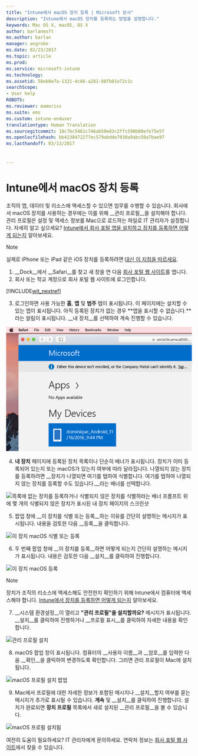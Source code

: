 ```yaml
---
title: "Intune에서 macOS 장치 등록 | Microsoft 문서"
description: "Intune에서 macOS 장치를 등록하는 방법을 설명합니다."
keywords: Mac OS X, macOS, OS X
author: barlanmsft
ms.author: barlan
manager: angrobe
ms.date: 02/23/2017
ms.topic: article
ms.prod: 
ms.service: microsoft-intune
ms.technology: 
ms.assetid: 58eb0e7a-1321-4c66-a281-88fb01e72c1c
searchScope:
- User help
ROBOTS: 
ms.reviewer: mamoriss
ms.suite: ems
ms.custom: intune-enduser
translationtype: Human Translation
ms.sourcegitcommit: 10c7bc5461c746ab50e83c2ffc590b89efe75e5f
ms.openlocfilehash: bb4238472277ec579abdde7830a9abc50a7bae97
ms.lasthandoff: 03/13/2017


---
```


# <a name="enroll-your-macos-device-in-intune"></a>Intune에서 macOS 장치 등록

조직의 앱, 데이터 및 리소스에 액세스할 수 있으면 업무를 수행할 수 있습니다. 회사에서 macOS 장치를 사용하는 경우에는 이를 위해 __관리 프로필__을 설치해야 합니다. 관리 프로필은 설정 및 액세스 정보를 Mac으로 로드하는 파일로 IT 관리자가 설정합니다. 자세히 알고 싶으세요? [Intune에서 회사 포털 앱을 설치하고 장치를 등록하면 어떻게 되는지](what-happens-if-you-install-the-company-portal-app-and-enroll-your-device-in-intune-ios.md) 알아보세요.

  > [!NOTE]
  > 실제로 iPhone 또는 iPad 같은 iOS 장치를 등록하려면 [대신 이 지침을 따르세요](enroll-your-device-in-intune-ios.md).

1. __Dock__에서 __Safari__를 찾고 새 창을 연 다음 [회사 포털 웹 사이트](http://portal.manage.microsoft.com)를 엽니다.
2. 회사 또는 학교 계정으로 회사 포털 웹 사이트에 로그인합니다.

  [!INCLUDE[wit_nextref](includes/end-user-password-guidance.md)]

3. 로그인하면 사용 가능한 __홈__, __앱__ 및 __범주__ 탭이 표시됩니다. 이 페이지에는 설치할 수 있는 앱이 표시됩니다. 아직 등록된 장치가 없는 경우 **앱을 표시할 수 없습니다.**라는 알림이 표시됩니다. __내 장치__를 선택하여 계속 진행할 수 있습니다.

 ![웹 포털에 앱을 설치할 수 없다고 표시되고 그 아래에 내 장치 단추가 있는 웹 포털 방문 페이지의 스크린샷](./media/macOS_enroll_001_landing_page.png)

4. __내 장치__ 페이지에 등록된 장치 목록이나 단순히 배너가 표시됩니다. 장치가 이미 등록되어 있는지 또는 macOS가 있는지 여부에 따라 달라집니다. 나열되지 않는 장치를 등록하려면 __장치가 나열되면 여기를 탭하여 식별합니다. 여기를 탭하여 나열되지 않는 장치를 등록할 수도 있습니다.__라는 배너를 선택합니다.

  ![목록에 없는 장치를 등록하거나 식별되지 않은 장치를 식별하라는 배너 프롬프트 위에 몇 개의 식별되지 않은 장치가 표시된 내 장치 페이지의 스크린샷](./media/macOS_enroll_002_tap_here_banner.png)

5. 팝업 창에 __이 장치를 식별 또는 등록__하는 이유를 간단히 설명하는 메시지가 표시됩니다. 내용을 검토한 다음 __등록__을 클릭합니다.

 ![이 장치 macOS 식별 또는 등록](./media/macOS_enroll_003_IDenroll_popup.png)

6. 두 번째 팝업 창에 __이 장치를 등록__하면 어떻게 되는지 간단히 설명하는 메시지가 표시됩니다. 내용은 검토한 다음 __설치__를 클릭하여 진행합니다.

 ![이 장치 macOS 등록](./media/macOS_enroll_004_enroll_popup.png)

  > [!NOTE]
  > 장치가 조직의 리소스에 액세스해도 안전한지 확인하기 위해 Intune에서 컴퓨터에 액세스해야 합니다. [Intune에서 장치를 등록하면 어떻게 되는지](what-happens-if-you-install-the-Company-Portal-app-and-enroll-your-device-in-intune-ios.md) 알아보세요.

7. __시스템 환경설정__이 열리고 __"관리 프로필"을 설치할까요?__ 메시지가 표시됩니다. __설치__를 클릭하여 진행하거나 __프로필 표시__를 클릭하여 자세한 내용을 확인합니다.

 ![관리 프로필 설치](./media/macOS_enroll_005_sysprefs_mgmt_profile.png)

8. macOS 팝업 창이 표시됩니다. 컴퓨터의 __사용자 이름__과 __암호__를 입력한 다음 __확인__을 클릭하여 변경하도록 확인합니다. 그러면 관리 프로필이 Mac에 설치됩니다.

 ![macOS 프로필 설치 팝업](./media/macOS_enroll_006_sysprefs_admin_login.png)

9. Mac에서 프로필에 대한 자세한 정보가 포함된 메시지나 __설치__할지 여부를 묻는 메시지가 추가로 표시될 수 있습니다. __계속__ 및 __설치__를 클릭하여 진행합니다. 설치가 완료되면 __장치 프로필__ 목록에서 새로 설치된 __관리 프로필__을 볼 수 있습니다.

 ![macOS 프로필 설치됨](./media/macOS_enroll_007_sysprefs_installed_profile.png)

여전히 도움이 필요하세요? IT 관리자에게 문의하세요. 연락처 정보는 [회사 포털 웹 사이트](http://portal.manage.microsoft.com)에서 찾을 수 있습니다.

